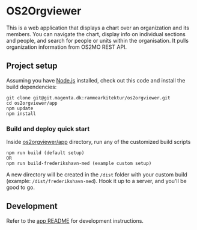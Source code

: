 # OS2Orgviewer

This is a web application that displays a chart over an organization and its members.
You can navigate the chart, display info on individual sections and people, and search for people or units within the organisation.
It pulls organization information from OS2MO REST API.

## Project setup
Assuming you have [Node.js](https://nodejs.org/en/) installed, check out this code and install the build dependencies:
```
git clone git@git.magenta.dk:rammearkitektur/os2orgviewer.git
cd os2orgviewer/app
npm update
npm install
```

### Build and deploy quick start
Inside [os2orgviewer/app](os2orgviewer/app) directory, run any of the customized build scripts
```
npm run build (default setup)
OR 
npm run build-frederikshavn-med (example custom setup)
```

A new directory will be created in the `/dist` folder with your custom build (example: `/dist/frederikshavn-med`). Hook it up to a server, and you'll be good to go.


## Development
Refer to the [app README](app/README.md) for development instructions.